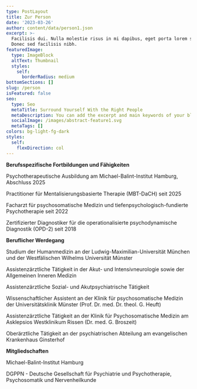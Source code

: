 ```yaml
---
type: PostLayout
title: Zur Person
date: '2023-03-26'
author: content/data/person1.json
excerpt: >-
  Facilisis dui. Nulla molestie risus in mi dapibus, eget porta lorem semper.
  Donec sed facilisis nibh.
featuredImage:
  type: ImageBlock
  altText: Thumbnail
  styles:
    self:
      borderRadius: medium
bottomSections: []
slug: /person
isFeatured: false
seo:
  type: Seo
  metaTitle: Surround Yourself With the Right People
  metaDescription: You can add the excerpt and main keywords of your blog post here.
  socialImage: /images/abstract-feature1.svg
  metaTags: []
colors: bg-light-fg-dark
styles:
  self:
    flexDirection: col
---
```

**Berufsspezifische Fortbildungen und Fähigkeiten**

Psychotherapeutische Ausbildung am Michael-Balint-Institut Hamburg, Abschluss 2025

Practitioner für Mentalisierungsbasierte Therapie (MBT-DaCH) seit 2025

Facharzt für psychosomatische Medizin und tiefenpsychologisch-fundierte Psychotherapie seit 2022

Zertifizierter Diagnostiker für die operationalisierte psychodynamische Diagnostik (OPD-2) seit 2018

**Beruflicher Werdegang**

Studium der Humanmedizin an der Ludwig-Maximilian-Universität München und der Westfälischen Wilhelms Universität Münster

Assistenzärztliche Tätigkeit in der Akut- und Intensivneurologie sowie der Allgemeinen Inneren Medizin

Assistenzärztliche Sozial- und Akutpsychiatrische Tätigkeit

Wissenschaftlicher Assistent an der Klinik für psychosomatische Medizin der Universitätsklinik Münster (Prof. Dr. med. Dr. theol. G. Heuft)

Assistenzärztliche Tätigkeit an der Klinik für Psychosomatische Medizin am Asklepsios Westklinikum Rissen (Dr. med. G. Broszeit)

Oberärztliche Tätigkeit an der psychiatrischen Abteilung am evangelischen Krankenhaus Ginsterhof

**Mitgliedschaften**

Michael-Balint-Institut Hamburg

DGPPN - Deutsche Gesellschaft für Psychiatrie und Psychotherapie, Psychosomatik und Nervenheilkunde
